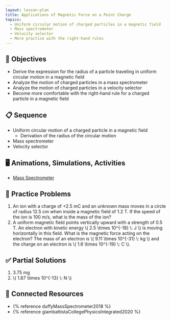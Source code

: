 ```yaml
---
layout: lesson-plan
title: Applications of Magnetic Force on a Point Charge
topics:
  - Uniform circular motion of charged particles in a magnetic field
  - Mass spectrometer
  - Velocity selector
  - More practice with the right-hand rules
---
```


## 🎯 Objectives

* Derive the expression for the radius of a particle traveling in uniform circular motion in a magnetic field
* Analyze the motion of charged particles in a mass spectrometer
* Analyze the motion of charged particles in a velocity selector
* Become more comfortable with the right-hand rule for a charged particle in a magnetic field

## 📋 Sequence

* Uniform circular motion of a charged particle in a magnetic field
  * Derivation of the radius of the circular motion
* Mass spectrometer
* Velocity selector

## 🖥️ Animations, Simulations, Activities

* [Mass Spectrometer](https://physics.bu.edu/~duffy/HTML5/mass_spectrometer.html)

## 📝 Practice Problems

1. An ion with a charge of +2.5 mC and an unknown mass moves in a circle of radius 12.5 cm when inside a magnetic field of 1.2 T. If the speed of the ion is 100 m/s, what is the mass of the ion?
2. A uniform magnetic field points vertically upward with a strength of 0.5 T. An electron with kinetic energy \\( 2.5 \times 10^{-18} \\: J \\) is moving horizontally in this field. What is the magnetic force acting on the electron? The mass of an electron is \\( 9.11 \times 10^{-31} \\: kg \\) and the charge on an electron is \\( 1.6 \times 10^{-19} \\: C \\).

## ✅ Partial Solutions

1. 3.75 mg
2. \\( 1.87 \\times 10^{-13} \\: N \\)

## 📘 Connected Resources

* {% reference duffyMassSpectrometer2018 %}
* {% reference giambattistaCollegePhysicsIntegrated2020 %}
